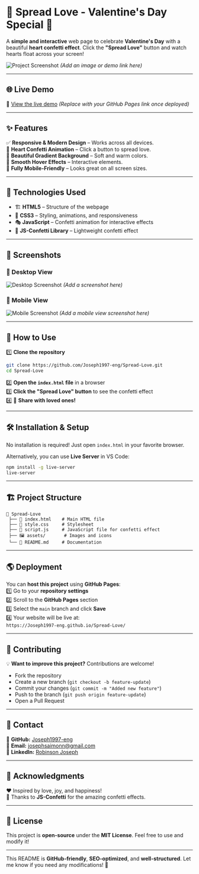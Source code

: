 # 💖 Spread Love - Valentine's Day Special 🎉  

A **simple and interactive** web page to celebrate **Valentine's Day** with a beautiful **heart confetti effect**. Click the **"Spread Love"** button and watch hearts float across your screen!  

![Project Screenshot](#) *(Add an image or demo link here)*  

---

## 🌐 Live Demo  
🔗 [View the live demo](https://joseph1997-eng.github.io/SpreadLove/) *(Replace with your GitHub Pages link once deployed)*  

---

## ✨ Features  
✅ **Responsive & Modern Design** – Works across all devices.  
💖 **Heart Confetti Animation** – Click a button to spread love.  
🎨 **Beautiful Gradient Background** – Soft and warm colors.  
📜 **Smooth Hover Effects** – Interactive elements.  
📱 **Fully Mobile-Friendly** – Looks great on all screen sizes.  

---

## 🚀 Technologies Used  
- 🏗 **HTML5** – Structure of the webpage  
- 🎨 **CSS3** – Styling, animations, and responsiveness  
- 🎭 **JavaScript** – Confetti animation for interactive effects  
- 🎉 **JS-Confetti Library** – Lightweight confetti effect  

---

## 📸 Screenshots  
### 💖 Desktop View  
![Desktop Screenshot](#) *(Add a screenshot here)*  

### 📱 Mobile View  
![Mobile Screenshot](#) *(Add a mobile view screenshot here)*  

---

## 🎯 How to Use  
1️⃣ **Clone the repository**  
```bash
git clone https://github.com/Joseph1997-eng/Spread-Love.git
cd Spread-Love
```
2️⃣ **Open the `index.html` file** in a browser  
3️⃣ **Click the "Spread Love" button** to see the confetti effect  
4️⃣ 💖 **Share with loved ones!**  

---

## 🛠️ Installation & Setup  
No installation is required! Just open `index.html` in your favorite browser.  

Alternatively, you can use **Live Server** in VS Code:  
```bash
npm install -g live-server
live-server
```

---

## 🏗 Project Structure  
```
📂 Spread-Love
 ├── 📄 index.html    # Main HTML file
 ├── 🎨 style.css     # Stylesheet
 ├── 📜 script.js     # JavaScript file for confetti effect
 ├── 🖼️ assets/       # Images and icons
 └── 📜 README.md     # Documentation
```

---

## 🌎 Deployment  
You can **host this project** using **GitHub Pages**:  
1️⃣ Go to your **repository settings**  
2️⃣ Scroll to the **GitHub Pages** section  
3️⃣ Select the `main` branch and click **Save**  
4️⃣ Your website will be live at:  
   `https://Joseph1997-eng.github.io/Spread-Love/`

---

## 🤝 Contributing  
💡 **Want to improve this project?** Contributions are welcome!  
- Fork the repository  
- Create a new branch (`git checkout -b feature-update`)  
- Commit your changes (`git commit -m "Added new feature"`)  
- Push to the branch (`git push origin feature-update`)  
- Open a Pull Request  

---

## 📩 Contact  
🔗 **GitHub:** [Joseph1997-eng](https://github.com/Joseph1997-eng)  
📧 **Email:** josephsaimonn@gmail.com  
💼 **LinkedIn:** [Robinson Joseph](https://www.linkedin.com/in/robinson-joseph-61734a17a)  

---

## 🎉 Acknowledgments  
❤️ Inspired by love, joy, and happiness!  
🎨 Thanks to **JS-Confetti** for the amazing confetti effects.  

---

## 📜 License  
This project is **open-source** under the **MIT License**. Feel free to use and modify it!  

---

This README is **GitHub-friendly**, **SEO-optimized**, and **well-structured**. Let me know if you need any modifications! 🚀

